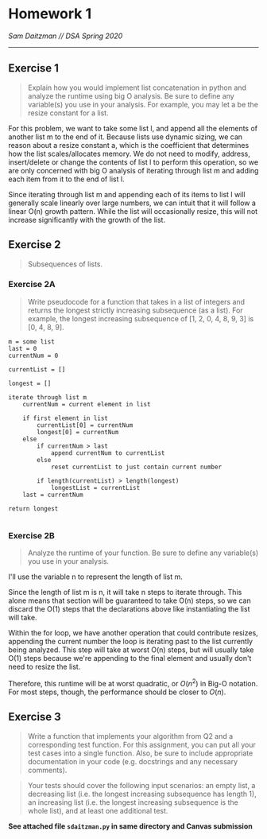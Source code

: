 # Homework 1
*Sam Daitzman // DSA Spring 2020*

---------------------------------

## Exercise 1
> Explain how you would implement list concatenation in python and analyze the runtime using big O analysis. Be sure to define any variable(s) you use in your analysis. For example, you may let a be the resize constant for a list.

For this problem, we want to take some list l, and append all the elements of another list m to the end of it. Because lists use dynamic sizing, we can reason about a resize constant a, which is the coefficient that determines how the list scales/allocates memory. We do not need to modify, address, insert/delete or change the contents of list l to perform this operation, so we are only concerned with big O analysis of iterating through list m and adding each item from it to the end of list l.

Since iterating through list m and appending each of its items to list l will generally scale linearly over large numbers, we can intuit that it will follow a linear O(n) growth pattern. While the list will occasionally resize, this will not increase significantly with the growth of the list.

## Exercise 2
> Subsequences of lists.

### Exercise 2A
> Write pseudocode for a function that takes in a list of integers and returns the longest strictly increasing subsequence (as a list). For example, the longest increasing subsequence of [1, 2, 0, 4, 8, 9, 3] is [0, 4, 8, 9].

```
m = some list
last = 0
currentNum = 0

currentList = []

longest = []

iterate through list m
    currentNum = current element in list

    if first element in list
        currentList[0] = currentNum
        longest[0] = currentNum
    else
        if currentNum > last
            append currentNum to currentList
        else
            reset currentList to just contain current number

        if length(currentList) > length(longest)
            longestList = currentList
    last = currentNum

return longest
    
```

### Exercise 2B
> Analyze the runtime of your function. Be sure to define any variable(s) you use in your analysis.

I'll use the variable n to represent the length of list m.

Since the length of list m is n, it will take n steps to iterate through. This alone means that section will be guaranteed to take O(n) steps, so we can discard the O(1) steps that the declarations above like instantiating the list will take.

Within the for loop, we have another operation that could contribute resizes, appending the current number the loop is iterating past to the list currently being analyzed. This step will take at worst O(n) steps, but will usually take O(1) steps because we're appending to the final element and usually don't need to resize the list.

Therefore, this runtime will be at worst quadratic, or $O(n^2)$ in Big-O notation. For most steps, though, the performance should be closer to $O(n)$.

## Exercise 3
> Write a function that implements your algorithm from Q2 and a corresponding test function. For this assignment, you can put all your test cases into a single function. Also, be sure to include appropriate documentation in your code (e.g. docstrings and any necessary comments).

> Your tests should cover the following input scenarios: an empty list, a decreasing list (i.e. the longest increasing subsequence has length 1), an increasing list (i.e. the longest increasing subsequence is the whole list), and at least one additional test.

**See attached file `sdaitzman.py` in same directory and Canvas submission**